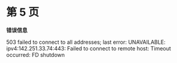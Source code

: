 # 第 5 页

**错误信息**

503 failed to connect to all addresses; last error: UNAVAILABLE: ipv4:142.251.33.74:443: Failed to connect to remote host: Timeout occurred: FD shutdown

